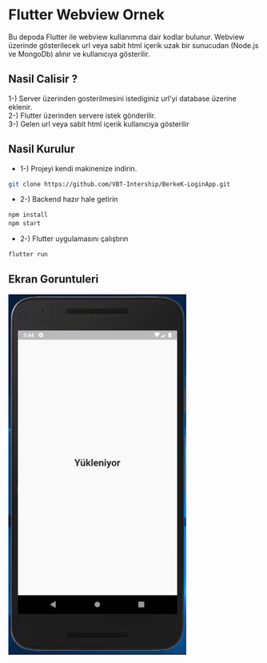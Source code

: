 # Flutter Webview Ornek
Bu depoda Flutter ile webview kullanımına dair kodlar bulunur. Webview üzerinde gösterilecek url veya sabit html içerik uzak bir sunucudan (Node.js ve MongoDb) alınır ve kullanıcıya gösterilir.


## Nasil Calisir ?
1-) Server üzerinden gosterilmesini istediginiz url'yi database üzerine eklenir. <br/>
2-) Flutter üzerinden servere istek gönderilir. <br/>
3-) Gelen url veya sabit html içerik kullanıcıya gösterilir <br/>

## Nasil Kurulur
- 1-) Projeyi kendi makinenize indirin.
```bash
git clone https://github.com/VBT-Intership/BerkeK-LoginApp.git
```
- 2-) Backend hazır hale getirin
```bash
npm install
npm start
```
- 2-) Flutter uygulamasını çalıştırın
```bash
flutter run
```

## Ekran Goruntuleri
[![Image01](https://raw.githubusercontent.com/VBT-Intership/BerkeK-FlutterWebview/master/result.gif)]() <br/>
